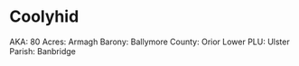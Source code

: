 # Coolyhid

AKA: 80
Acres: Armagh
Barony: Ballymore
County: Orior Lower
PLU: Ulster
Parish: Banbridge